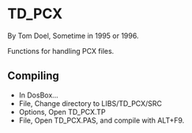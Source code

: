 # TD_PCX

By Tom Doel, Sometime in 1995 or 1996.

Functions for handling PCX files.

## Compiling

* In DosBox...
* File, Change directory to LIBS/TD_PCX/SRC
* Options, Open TD_PCX.TP
* File, Open TD_PCX.PAS, and compile with ALT+F9.

